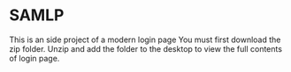 # SAMLP
This is an side project of a modern login page
You must first download the zip folder. Unzip and add the folder to the desktop to view the full contents of login page.
